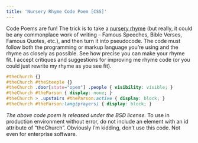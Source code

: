 ```yaml
---
title: 'Nursery Rhyme Code Poem [CSS]'
---
```


Code Poems are fun! The trick is to take a [nursery rhyme][1] (but really, it could be any commonplace work of writing – Famous Speeches, Bible Verses, Famous Quotes, etc.), and then turn it into pseudocode. The code must follow both the programming or markup language you’re using and the rhyme as closely as possible. See how precise you can make your rhyme fit. I accept critiques and suggestions for improving me rhyme code (or you could just rewrite my rhyme as you see fit).

 [1]: http://en.wikipedia.org/wiki/List_of_nursery_rhymes_in_English

``` css
#theChurch {}
#theChurch #theSteeple {}
#theChurch .door[state="open"] .people { visibility: visible; }
#theChurch #theParson { display: none; }
#theChurch > .upstairs #theParson:active { display: block; }
#theChurch #theParson:lang(prayers) { display: block; }
```

*The above code poem is released under the BSD license.* To use in production environment without error, do not include an element with an id attribute of “theChurch”. Obviously I’m kidding, don’t use this code. Not even for enterprise software.
